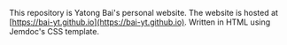 This repository is Yatong Bai's personal website.
The website is hosted at [https://bai-yt.github.io](https://bai-yt.github.io).
Written in HTML using Jemdoc's CSS template.